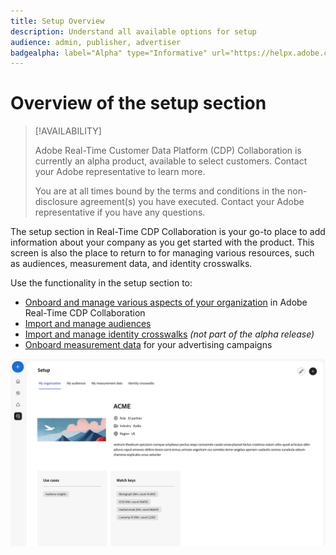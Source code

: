 ```yaml
---
title: Setup Overview
description: Understand all available options for setup 
audience: admin, publisher, advertiser
badgealpha: label="Alpha" type="Informative" url="https://helpx.adobe.com/legal/product-descriptions/real-time-customer-data-platform-b2b-edition-prime-and-ultimate-packages.html newtab=true"
---
```


# Overview of the setup section

>[!AVAILABILITY]
>
>Adobe Real-Time Customer Data Platform (CDP) Collaboration is currently an alpha product, available to select customers. Contact your Adobe representative to learn more.
>
>You are at all times bound by the terms and conditions in the non-disclosure agreement(s) you have executed. Contact your Adobe representative if you have any questions.

The setup section in Real-Time CDP Collaboration is your go-to place to add information about your company as you get started with the product. This screen is also the place to return to for managing various resources, such as audiences, measurement data, and identity crosswalks. 

Use the functionality in the setup section to:

* [Onboard and manage various aspects of your organization](/help/guide/setup/onboard-organization.md) in Adobe Real-Time CDP Collaboration 
* [Import and manage audiences](/help/guide/setup/onboard-audiences.md)
* [Import and manage identity crosswalks](/help/guide/setup/identity-crosswalk.md) *(not part of the alpha release)*
* [Onboard measurement data](/help/guide/setup/onboard-measurement-data.md) for your advertising campaigns 

![Setup page](/help/assets/setup/setup-page.png)


